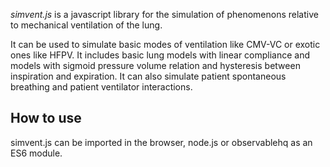 *simvent.js* is a javascript library for the simulation of phenomenons
relative to mechanical ventilation of the lung.

It can be used to simulate basic modes of ventilation like CMV-VC or
exotic ones like HFPV. It includes basic lung models with linear
compliance and models with sigmoid pressure volume relation and
hysteresis between inspiration and expiration. It can also simulate
patient spontaneous breathing and patient ventilator interactions.

## How to use

simvent.js can be imported in the browser, node.js or observablehq as
an ES6 module.

